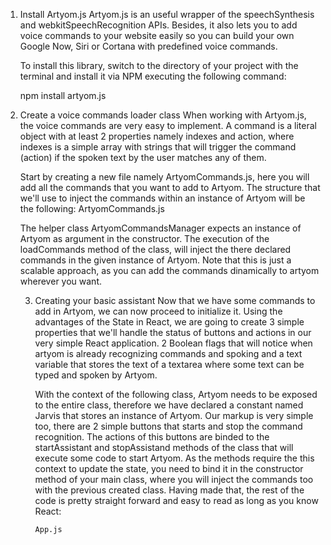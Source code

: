 1.  Install Artyom.js
    Artyom.js is an useful wrapper of the speechSynthesis and webkitSpeechRecognition APIs. Besides, it also lets you to add voice commands to your website easily so you can build your own Google Now, Siri or Cortana with predefined voice commands.

    To install this library, switch to the directory of your project with the terminal and install it via NPM executing the following command:

    npm install artyom.js

2.  Create a voice commands loader class
    When working with Artyom.js, the voice commands are very easy to implement. A command is a literal object with at least 2 properties namely indexes and action, where indexes is a simple array with strings that will trigger the command (action) if the spoken text by the user matches any of them.

    Start by creating a new file namely ArtyomCommands.js, here you will add all the commands that you want to add to Artyom. The structure that we'll use to inject the commands within an instance of Artyom will be the following: ArtyomCommands.js

    The helper class ArtyomCommandsManager expects an instance of Artyom as argument in the constructor. The execution of the loadCommands method of the class, will inject the there declared commands in the given instance of Artyom. Note that this is just a scalable approach, as you can add the commands dinamically to artyom wherever you want.

    3.  Creating your basic assistant
        Now that we have some commands to add in Artyom, we can now proceed to initialize it. Using the advantages of the State in React, we are going to create 3 simple properties that we'll handle the status of buttons and actions in our very simple React application. 2 Boolean flags that will notice when artyom is already recognizing commands and spoking and a text variable that stores the text of a textarea where some text can be typed and spoken by Artyom.

        With the context of the following class, Artyom needs to be exposed to the entire class, therefore we have declared a constant named Jarvis that stores an instance of Artyom. Our markup is very simple too, there are 2 simple buttons that starts and stop the command recognition. The actions of this buttons are binded to the startAssistant and stopAssistand methods of the class that will execute some code to start Artyom. As the methods require the this context to update the state, you need to bind it in the constructor method of your main class, where you will inject the commands too with the previous created class. Having made that, the rest of the code is pretty straight forward and easy to read as long as you know React:

            App.js

